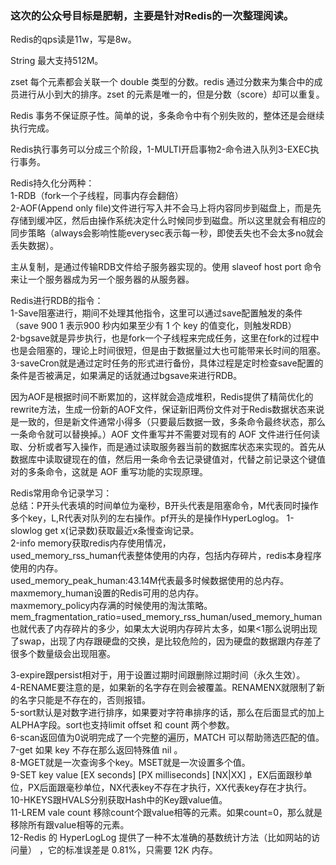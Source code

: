 ###  这次的公众号目标是肥朝，主要是针对Redis的一次整理阅读。  

Redis的qps读是11w，写是8w。  

String 最大支持512M。  

zset 每个元素都会关联一个 double 类型的分数。redis 通过分数来为集合中的成员进行从小到大的排序。zset 的元素是唯一的，但是分数（score）却可以重复。  

Redis 事务不保证原子性。简单的说，多条命令中有个别失败的，整体还是会继续执行完成。  

Redis执行事务可以分成三个阶段，1-MULTI开启事物2-命令进入队列3-EXEC执行事务。  

Redis持久化分两种：  
1-RDB（fork一个子线程，同事内存会翻倍）   
2-AOF(Append only file)文件进行写入并不会马上将内容同步到磁盘上，而是先存储到缓冲区，然后由操作系统决定什么时候同步到磁盘。所以这里就会有相应的同步策略（always会影响性能everysec表示每一秒，即使丢失也不会太多no就会丢失数据）。   

主从复制，是通过传输RDB文件给子服务器实现的。使用 slaveof host port 命令来让一个服务器成为另一个服务器的从服务器。   

Redis进行RDB的指令：   
1-Save阻塞进行，期间不处理其他指令，这里可以通过save配置触发的条件（save 900 1 表示900 秒内如果至少有 1 个 key 的值变化，则触发RDB）   
2-bgsave就是异步执行，也是fork一个子线程来完成任务，这里在fork的过程中也是会阻塞的，理论上时间很短，但是由于数据量过大也可能带来长时间的阻塞。   
3-saveCron就是通过定时任务的形式进行备份，具体过程是定时检查save配置的条件是否被满足，如果满足的话就通过bgsave来进行RDB。  

因为AOF是根据时间不断累加的，这样就会造成堆积，Redis提供了精简优化的rewrite方法，生成一份新的AOF文件，保证新旧两份文件对于Redis数据状态来说是一致的，但是新文件通常小得多（只要最后数据一致，多条命令最终状态，那么一条命令就可以替换掉。）AOF 文件重写并不需要对现有的 AOF 文件进行任何读取、分析或者写入操作，而是通过读取服务器当前的数据库状态来实现的。首先从数据库中读取键现在的值，然后用一条命令去记录键值对，代替之前记录这个键值对的多条命令，这就是 AOF 重写功能的实现原理。

Redis常用命令记录学习：   
总结：P开头代表填的时间单位为毫秒，B开头代表是阻塞命令，M代表同时操作多个key，L,R代表对队列的左右操作。pf开头的是操作HyperLoglog。
1-slowlog get x(记录数)获取最近x条慢查询记录。  
2-info memory获取redis内存使用情况，  
used_memory_rss_human代表整体使用的内存，包括内存碎片，redis本身程序使用的内存。  
used_memory_peak_human:43.14M代表最多时候数据使用的总内存。  
maxmemory_human设置的Redis可用的总内存。  
maxmemory_policy内存满的时候使用的淘汰策略。  
mem_fragmentation_ratio=used_memory_rss_human/used_memory_human也就代表了内存碎片的多少，如果太大说明内存碎片太多，如果<1那么说明出现了swap，出现了内存跟硬盘的交换，是比较危险的，因为硬盘的数据跟内存差了很多个数量级会出现阻塞。   

3-expire跟persist相对于，用于设置过期时间跟删除过期时间（永久生效）。  
4-RENAME要注意的是，如果新的名字存在则会被覆盖。RENAMENX就限制了新的名字只能是不存在的，否则报错。   
5-sort默认是对数字进行排序，如果要对字符串排序的话，那么在后面显式的加上ALPHA字段。sort也支持limit offset 和 count 两个参数。  
6-scan返回值为0说明完成了一个完整的遍历，MATCH 可以帮助筛选匹配的值。  
7-get 如果 key 不存在那么返回特殊值 nil 。  
8-MGET就是一次查询多个key。MSET就是一次设置多个值。  
9-SET key value [EX seconds] [PX milliseconds] [NX|XX] ，EX后面跟秒单位，PX后面跟毫秒单位，NX代表key不存在才执行，XX代表key存在才执行。  
10-HKEYS跟HVALS分别获取Hash中的Key跟value值。  
11-LREM vale count 移除count个跟value相等的元素。如果count=0，那么就是移除所有跟value相等的元素。  
12-Redis 的 HyperLogLog 提供了一种不太准确的基数统计方法（比如网站的访问量） ，它的标准误差是 0.81%，只需要 12K 内存。 




